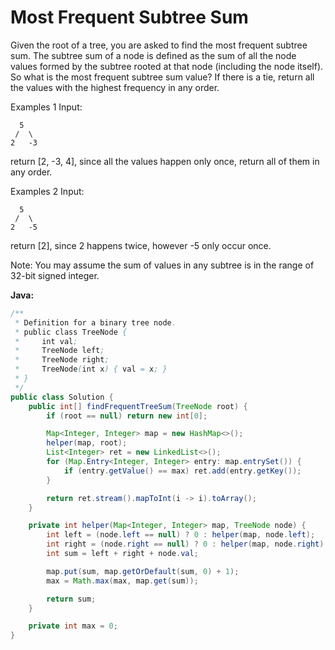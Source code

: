 # Most Frequent Subtree Sum

Given the root of a tree, you are asked to find the most frequent subtree sum. The subtree sum of a node is defined as the sum of all the node values formed by the subtree rooted at that node (including the node itself). So what is the most frequent subtree sum value? If there is a tie, return all the values with the highest frequency in any order.

Examples 1
Input:

      5
     /  \
    2   -3

return [2, -3, 4], since all the values happen only once, return all of them in any order.

Examples 2
Input:

      5
     /  \
    2   -5

return [2], since 2 happens twice, however -5 only occur once.

Note: You may assume the sum of values in any subtree is in the range of 32-bit signed integer.

**Java:**
```java
/**
 * Definition for a binary tree node.
 * public class TreeNode {
 *     int val;
 *     TreeNode left;
 *     TreeNode right;
 *     TreeNode(int x) { val = x; }
 * }
 */
public class Solution {
    public int[] findFrequentTreeSum(TreeNode root) {
        if (root == null) return new int[0];

        Map<Integer, Integer> map = new HashMap<>();
        helper(map, root);
        List<Integer> ret = new LinkedList<>();
        for (Map.Entry<Integer, Integer> entry: map.entrySet()) {
            if (entry.getValue() == max) ret.add(entry.getKey());
        }

        return ret.stream().mapToInt(i -> i).toArray();
    }

    private int helper(Map<Integer, Integer> map, TreeNode node) {
        int left = (node.left == null) ? 0 : helper(map, node.left);
        int right = (node.right == null) ? 0 : helper(map, node.right);
        int sum = left + right + node.val;

        map.put(sum, map.getOrDefault(sum, 0) + 1);
        max = Math.max(max, map.get(sum));

        return sum;
    }

    private int max = 0;
}
```
